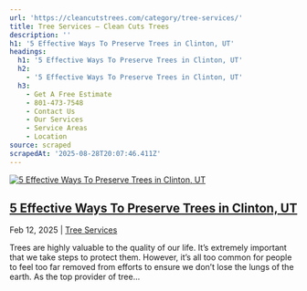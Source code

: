 ```yaml
---
url: 'https://cleancutstrees.com/category/tree-services/'
title: Tree Services – Clean Cuts Trees
description: ''
h1: '5 Effective Ways To Preserve Trees in Clinton, UT'
headings:
  h1: '5 Effective Ways To Preserve Trees in Clinton, UT'
  h2:
    - '5 Effective Ways To Preserve Trees in Clinton, UT'
  h3:
    - Get A Free Estimate
    - 801-473-7548
    - Contact Us
    - Our Services
    - Service Areas
    - Location
source: scraped
scrapedAt: '2025-08-28T20:07:46.411Z'
---
```

[![5 Effective Ways To Preserve Trees in Clinton, UT](https://cleancutstrees.com/wp-content/uploads/tree-preservation-1080x600.jpg)](https://cleancutstrees.com/2025/02/12/tree-preservation-effective-methods/)

## [5 Effective Ways To Preserve Trees in Clinton, UT](https://cleancutstrees.com/2025/02/12/tree-preservation-effective-methods/)

Feb 12, 2025 | [Tree Services](https://cleancutstrees.com/category/tree-services/)

Trees are highly valuable to the quality of our life. It’s extremely important that we take steps to protect them. However, it’s all too common for people to feel too far removed from efforts to ensure we don’t lose the lungs of the earth. As the top provider of tree...
